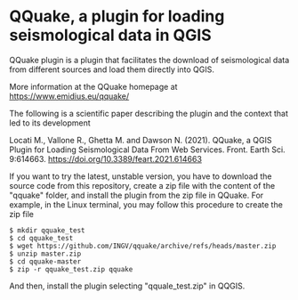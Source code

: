 # QQuake, a plugin for loading seismological data in QGIS

QQuake plugin is a plugin that facilitates the download of seismological data
from different sources and load them directly into QGIS.

More information at the QQuake homepage at<br>
https://www.emidius.eu/qquake/

The following is a scientific paper describing the plugin and the context that led to its development

Locati M., Vallone R., Ghetta M. and Dawson N. (2021). QQuake, a QGIS Plugin for Loading Seismological Data From Web Services. Front. Earth Sci. 9:614663. https://doi.org/10.3389/feart.2021.614663

If you want to try the latest, unstable version, you have to download the source code from this repository, create a zip file with the content of the "qquake" folder, and install the plugin from the zip file in QQuake.
For example, in the Linux terminal, you may follow this procedure to create the zip file
```
$ mkdir qquake_test
$ cd qquake_test
$ wget https://github.com/INGV/qquake/archive/refs/heads/master.zip
$ unzip master.zip
$ cd qquake-master
$ zip -r qquake_test.zip qquake
```
And then, install the plugin selecting "qquale_test.zip" in QQGIS.
